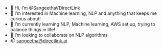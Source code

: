 - 👋 Hi, I’m @SangeethaVDirectLink
- 👀 I’m interested in Machine learning, NLP and anything that keeps me curious about! 
- 🌱 I’m currently learning NLP, Machine learning, AWS set up, trying to balance things in life! 
- 💞️ I’m looking to collaborate on NLP algorithms 
- 📫 sangeetha@directlink.ai

<!---
SangeethaVDirectLink/SangeethaVDirectLink is a ✨ special ✨ repository because its `README.md` (this file) appears on your GitHub profile.
You can click the Preview link to take a look at your changes.
--->
